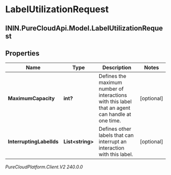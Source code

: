 # LabelUtilizationRequest

## ININ.PureCloudApi.Model.LabelUtilizationRequest

## Properties

|Name | Type | Description | Notes|
|------------ | ------------- | ------------- | -------------|
| **MaximumCapacity** | **int?** | Defines the maximum number of interactions with this label that an agent can handle at one time. | [optional] |
| **InterruptingLabelIds** | **List&lt;string&gt;** | Defines other labels that can interrupt an interaction with this label. | [optional] |



_PureCloudPlatform.Client.V2 240.0.0_
